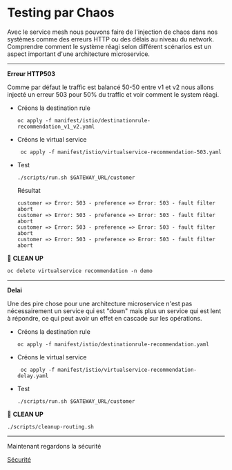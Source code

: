 # Testing par Chaos

Avec le service mesh nous pouvons faire de l'injection de chaos dans nos systèmes comme des erreurs HTTP ou des délais au niveau du network. Comprendre comment le système réagi selon différent scénarios est un aspect important d'une architecture microservice.

---
__Erreur HTTP503__

Comme par défaut le traffic est balancé 50-50 entre v1 et v2 nous allons injecté un erreur 503 pour 50% du traffic et voir comment le system réagi.

* Créons la destination rule
    ```
    oc apply -f manifest/istio/destinationrule-recommendation_v1_v2.yaml
    ```
* Créons le virtual service
    ```
     oc apply -f manifest/istio/virtualservice-recommendation-503.yaml
    ```
* Test
    ```
    ./scripts/run.sh $GATEWAY_URL/customer
    ```
    Résultat
    ```
    customer => Error: 503 - preference => Error: 503 - fault filter abort
    customer => Error: 503 - preference => Error: 503 - fault filter abort
    customer => Error: 503 - preference => Error: 503 - fault filter abort
    customer => Error: 503 - preference => Error: 503 - fault filter abort
    ```

:construction: __CLEAN UP__
```
oc delete virtualservice recommendation -n demo
```
---
__Delai__

Une des pire chose pour une architecture microservice n'est pas nécessairement un service qui est "down" mais plus un service qui est lent à répondre, ce qui peut avoir un effet en cascade sur les opérations.

* Créons la destination rule
    ```
    oc apply -f manifest/istio/destinationrule-recommendation.yaml
    ```
* Créons le virtual service
    ```
     oc apply -f manifest/istio/virtualservice-recommendation-delay.yaml
    ```
* Test
    ```
    ./scripts/run.sh $GATEWAY_URL/customer
    ```

:construction: __CLEAN UP__
```
./scripts/cleanup-routing.sh
```

---
Maintenant regardons la sécurité

[Sécurité](security.md)
